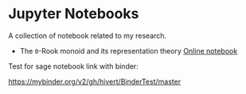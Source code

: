 # Jupyter Notebooks

A collection of notebook related to my research.

- The `0`-Rook monoid and its representation theory [Online notebook](https://mybinder.org/v2/gh/hivert/Jupyter-Notebooks/master?filepath=rook-0.ipynb)

Test for sage notebook link with binder:

https://mybinder.org/v2/gh/hivert/BinderTest/master
